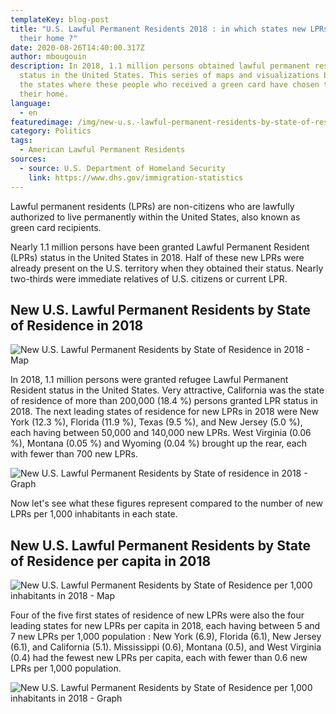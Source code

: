 ```yaml
---
templateKey: blog-post
title: "U.S. Lawful Permanent Residents 2018 : in which states new LPRs made
  their home ?"
date: 2020-08-26T14:40:00.317Z
author: mbougouin
description: In 2018, 1.1 million persons obtained lawful permanent resident
  status in the United States. This series of maps and visualizations brings out
  the states where these people who received a green card have chosen to make
  their home.
language:
  - en
featuredimage: /img/new-u.s.-lawful-permanent-residents-by-state-of-residence-in-2018-map.png
category: Politics
tags:
  - American Lawful Permanent Residents
sources:
  - source: U.S. Department of Homeland Security
    link: https://www.dhs.gov/immigration-statistics
---
```

Lawful permanent residents (LPRs) are non-citizens who are lawfully authorized to live permanently within the United States, also known as green card recipients.

Nearly 1.1 million persons have been granted Lawful Permanent Resident (LPRs) status in the United States in 2018. Half of these new LPRs were already present on the U.S. territory when they obtained their status. Nearly two-thirds were immediate relatives of U.S. citizens or current LPR.

## New U.S. Lawful Permanent Residents by State of Residence in 2018

![New U.S. Lawful Permanent Residents by State of Residence in 2018 - Map](/img/new-u.s.-lawful-permanent-residents-by-state-of-residence-in-2018-map.png "New U.S. Lawful Permanent Residents by State of Residence in 2018 - Map")

In 2018, 1.1 million persons were granted refugee Lawful Permanent Resident status in the United States. Very attractive, California was the state of residence of more than 200,000 (18.4 %) persons granted LPR status in 2018. The next leading states of residence for new LPRs in 2018 were New York (12.3 %), Florida (11.9 %), Texas (9.5 %), and New Jersey (5.0 %), each having between 50,000 and 140,000 new LPRs. West Virginia (0.06 %), Montana (0.05 %) and Wyoming (0.04 %) brought up the rear, each with fewer than 700 new LPRs.

![New U.S. Lawful Permanent Residents by State of residence in 2018 - Graph](/img/new-u.s.-lawful-permanent-residents-by-state-of-residence-in-2018-graph.png "New U.S. Lawful Permanent Residents by State of residence in 2018 - Graph")

Now let's see what these figures represent compared to the number of new LPRs per 1,000 inhabitants in each state.

## New U.S. Lawful Permanent Residents by State of Residence per capita in 2018

![New U.S. Lawful Permanent Residents by State of Residence per 1,000 inhabitants in 2018 - Map](/img/new-u.s.-lawful-permanent-residents-by-state-of-residence-per-1-000-inhabitants-in-2018-map.png "New U.S. Lawful Permanent Residents by State of Residence per 1,000 inhabitants in 2018 - Map")

Four of the five first states of residence of new LPRs were also the four leading states for new LPRs per capita in 2018, each having between 5 and 7 new LPRs per 1,000 population : New York (6.9), Florida (6.1), New Jersey (6.1), and California (5.1). Mississippi (0.6), Montana (0.5), and West Virginia (0.4) had the fewest new LPRs per capita, each with fewer than 0.6 new LPRs per 1,000 population.

![New U.S. Lawful Permanent Residents by State of Residence per 1,000 inhabitants in 2018 - Graph](/img/new-u.s.-lawful-permanent-residents-by-state-of-residence-per-1-000-inhabitants-in-2018-graph.png "New U.S. Lawful Permanent Residents by State of Residence per 1,000 inhabitants in 2018 - Graph")